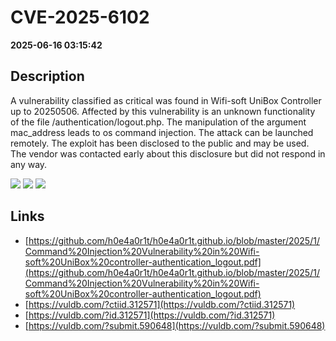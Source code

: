 # CVE-2025-6102

**2025-06-16 03:15:42**

## Description
A vulnerability classified as critical was found in Wifi-soft UniBox Controller up to 20250506. Affected by this vulnerability is an unknown functionality of the file /authentication/logout.php. The manipulation of the argument mac_address leads to os command injection. The attack can be launched remotely. The exploit has been disclosed to the public and may be used. The vendor was contacted early about this disclosure but did not respond in any way.

![](https://img.shields.io/static/v1?label=Score&message=7.4&color=red)
![](https://img.shields.io/static/v1?label=Severity&message=HIGH&color=red)
![](https://img.shields.io/static/v1?label=CWE&message=RCE&color=green)

## Links
- [https://github.com/h0e4a0r1t/h0e4a0r1t.github.io/blob/master/2025/1/Command%20Injection%20Vulnerability%20in%20Wifi-soft%20UniBox%20controller-authentication_logout.pdf](https://github.com/h0e4a0r1t/h0e4a0r1t.github.io/blob/master/2025/1/Command%20Injection%20Vulnerability%20in%20Wifi-soft%20UniBox%20controller-authentication_logout.pdf)
- [https://vuldb.com/?ctiid.312571](https://vuldb.com/?ctiid.312571)
- [https://vuldb.com/?id.312571](https://vuldb.com/?id.312571)
- [https://vuldb.com/?submit.590648](https://vuldb.com/?submit.590648)
